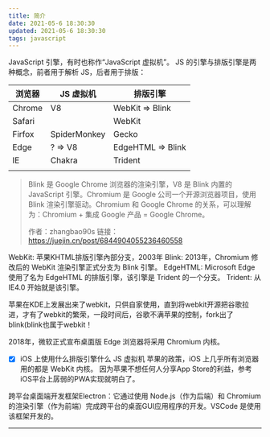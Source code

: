 ```yaml
---
title: 简介
date: 2021-05-6 18:30:30
updated: 2021-05-6 18:30:30
tags: javascript
---
```


JavaScript 引擎，有时也称作“JavaScript 虚拟机”。
JS 的引擎与排版引擎是两种概念，前者用于解析 JS，后者用于排版：

| 浏览器 | JS 虚拟机 | 排版引擎 |
| --- | --- | --- |
| Chrome | V8 | WebKit => Blink |
| Safari |  | WebKit |
| Firfox | SpiderMonkey | Gecko |
| Edge | ? => V8 | EdgeHTML => Blink |
| IE | Chakra | Trident |
|  |  |  |


> Blink 是 Google Chrome 浏览器的渲染引擎，V8 是 Blink 内置的 JavaScript 引擎。Chromium 是 Google 公司一个开源浏览器项目，使用 Blink 渲染引擎驱动。Chromium 和 Google Chrome 的关系，可以理解为：Chromium + 集成 Google 产品 = Google Chrome。
> 
> 作者：zhangbao90s
链接：https://juejin.cn/post/6844904055236460558


WebKit: 苹果KHTML排版引擎內部分支，2003年
Blink: 2013年，Chromium 修改后的 WebKit 渲染引擎正式分支为 Blink 引擎。
EdgeHTML: Microsoft Edge 使用了名为 EdgeHTML 的排版引擎，该引擎是 Trident 的一个分支。
Trident: 从 IE4.0 开始就是该引擎。


苹果在KDE上发展出来了webkit，只供自家使用，直到将webkit开源把谷歌拉进，才有了webkit的繁荣，一段时间后，谷歌不满苹果的控制，fork出了blink(blink也属于webkit！

2018年，微软正式宣布桌面版 Edge 浏览器将采用 Chromium 内核。

- [x] iOS 上使用什么排版引擎什么 JS 虚拟机
苹果的政策，iOS 上几乎所有浏览器用的都是 WebKit 内核。
因为苹果不想任何人分享App Store的利益，参考iOS平台上孱弱的PWA实现就明白了。

跨平台桌面端开发框架Electron：它通过使用 Node.js（作为后端）和 Chromium 的渲染引擎（作为前端）完成跨平台的桌面GUI应用程序的开发。VSCode 是使用该框架开发的。

---